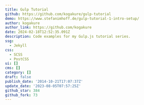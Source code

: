 ```yaml
---
title: Gulp Tutorial
github: https://github.com/kogakure/gulp-tutorial
demo: https://www.stefanimhoff.de/gulp-tutorial-1-intro-setup/
author: kogakure
author_link: https://github.com/kogakure
date: 2024-02-18T12:52:35.091Z
description: Code examples for my Gulp.js tutorial series.
ssg:
  - Jekyll
css:
  - SCSS
  - PostCSS
ui: []
cms: []
category: []
draft: false
publish_date: '2014-10-21T17:07:37Z'
update_date: '2023-08-05T07:57:25Z'
github_star: 384
github_fork: 73
---
```

